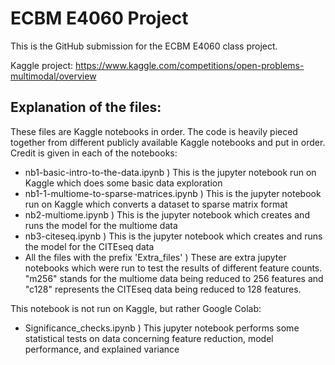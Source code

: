 # ECBM E4060 Project

This is the GitHub submission for the ECBM E4060 class project.

Kaggle project: https://www.kaggle.com/competitions/open-problems-multimodal/overview

## Explanation of the files:

These files are Kaggle notebooks in order. The code is heavily pieced together from different publicly available Kaggle notebooks and put in order. Credit is given in each of the notebooks:
- nb1-basic-intro-to-the-data.ipynb ) This is the jupyter notebook run on Kaggle which does some basic data exploration
- nb1-1-multiome-to-sparse-matrices.ipynb ) This is the jupyter notebook run on Kaggle which converts a dataset to sparse matrix format
- nb2-multiome.ipynb ) This is the jupyter notebook which creates and runs the model for the multiome data
- nb3-citeseq.ipynb ) This is the jupyter notebook which creates and runs the model for the CITEseq data
- All the files with the prefix 'Extra_files' ) These are extra jupyter notebooks which were run to test the results of different feature counts. "m256" stands for the multiome data being reduced to 256 features and "c128" represents the CITEseq data being reduced to 128 features.

This notebook is not run on Kaggle, but rather Google Colab:
- Significance_checks.ipynb ) This jupyter notebook performs some statistical tests on data concerning feature reduction, model performance, and explained variance
